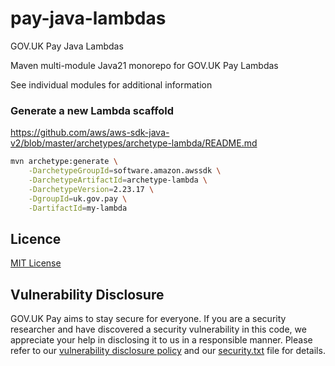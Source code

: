 # pay-java-lambdas
GOV.UK Pay Java Lambdas

Maven multi-module Java21 monorepo for GOV.UK Pay Lambdas 

See individual modules for additional information

### Generate a new Lambda scaffold

https://github.com/aws/aws-sdk-java-v2/blob/master/archetypes/archetype-lambda/README.md

```bash
mvn archetype:generate \
    -DarchetypeGroupId=software.amazon.awssdk \
    -DarchetypeArtifactId=archetype-lambda \
    -DarchetypeVersion=2.23.17 \
    -DgroupId=uk.gov.pay \
    -DartifactId=my-lambda
```

## Licence

[MIT License](LICENSE)

## Vulnerability Disclosure

GOV.UK Pay aims to stay secure for everyone. If you are a security researcher and have discovered a security vulnerability in this code, we appreciate your help in disclosing it to us in a responsible manner. Please refer to our [vulnerability disclosure policy](https://www.gov.uk/help/report-vulnerability) and our [security.txt](https://vdp.cabinetoffice.gov.uk/.well-known/security.txt) file for details.
